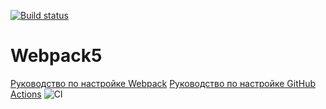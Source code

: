 [![Build status](https://ci.appveyor.com/api/projects/status/ta320n7m3n3x7m55?svg=true)](https://ci.appveyor.com/project/DenisKomov/ahj-homeworks-1)

# Webpack5

[Руководство по настройке Webpack](https://webpack.js.org/guides/)
[Руководство по настройке GitHub Actions](https://docs.github.com/en/actions/quickstart)
![CI](https://github.com/DenisKomov/ahj-homeworks-1/actions/workflows/web.yml/badge.svg)
